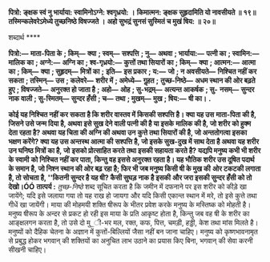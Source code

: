 **पित्रो: ङ्क्षक स्वं नु भार्याया: स्वामिनोऽग्ने: श्वगृध्रयो: ।** **किमात्मन: ङ्क्षक सुहृदामिति यो नावसीयते ॥ १९॥** **तस्मिन्कलेवरेऽमेध्ये तुच्छनिष्ठे विषज्जते ।** **अहो सुभद्रं सुनसं सुस्मितं च मुखं षिय: ॥ २०॥** 

शब्दार्थ **** 

**पित्रो:—** **माता-पिता के** **; किम्—** **क्या** **; स्वम्—** **सश्पत्ति** **; नु—** **अथवा** **; भार्याया:—** **पत्नी का** **; स्वामिन:—** **मालिक का** **; अग्ने:—** **अग्नि का** **; श्व-गृध्रयो:—** **कुत्तों तथा सियारों का** **; किम्—** **क्या** **; आत्मन:—** **आत्मा का** **; किम्—** **क्या** **; सुहृदम्—** **मित्रों का** **;** **इति—** **इस प्रकार** **; य:—** **जो** **; न अवसीयते—** **निश्चित नहीं कर सकता** **; तस्मिन्—** **उस** **; कलेवरे—** **शरीर में** **; अमेध्ये—** **गॢहत** **;** **तुच्छ-निष्ठे—** **अधम स्थान की ओर बढ़ते हुए** **; विषज्जते—** **अनुरक्त हो जाता है** **; अहो—** **ओह** **; सु-भद्रम्—** **अत्यन्त आकर्षक** **; सु-** **नसम्—** **सुन्दर नाक वाली** **; सु-स्मितम्—** **सुन्दर हँसी** **; च—** **तथा** **; मुखम्—** **मुख** **; षिय:—** **षी का।** **.** 

**कोई यह निश्चित नहीं कर सकता है कि शरीर वास्तव में किसकी सश्पत्ति है। क्या यह उस** **माता-पिता की है, जिसने उसे जन्म दिया है, अथवा इसे सुख देने वाली पत्नी की है या इसके** **मालिक की है, जो शरीर को हुक्म देता रहता है? अथवा यह चिता की अग्नि की अथवा उन** **कुत्ते तथा सियारों की है, जो अन्ततोगत्वा इसका भक्षण करेंगे? क्या यह उस अन्तस्थ आत्मा की** **सश्पत्ति है, जो इसके सुख-दुख में साथ देता है अथवा यह शरीर उन घनिष्ठ मित्रों का है, जो** **इसको प्रोत्साहित करते तथा इसकी सहायता करते है? यद्यपि मनुष्य कभी भी शरीर के स्वामी** **को निश्चित नहीं कर पाता, किन्तु वह इससे अनुरक्त रहता है। यह भौतिक शरीर उस दूषित पदार्थ** **के समान है, जो निश्न स्थान की ओर बढ़ रहा है; फिर भी जब मनुष्य किसी षी के मुख की** **ओर टकटकी लगाता है, तो सोचता है, ''कितनी सुन्दर है यह षी? कैसी सुघड़ नाक है इसकी** **और जरा इसकी सुन्दर हँसी को तो देखो।ÓÓ** **तात्पर्य :** *तुच्छ-निष्ठे* शब्द सूचित करता है कि जमीन में दफनाने पर इस शरीर को कीड़े खा जायेंगे; यदि इसे जलाया गया तो यह राख हो जायगा और यदि किसी एकान्त स्थान में मरे, तो इसे कुत्ते तथा गीधें खा जायेंगी। माया की मोहमयी शक्ति षीरूप के भीतर प्रवेश करके मनुष्य के मस्तिष्क को मोहती है। मनुष्य षीरूप के अन्दर से प्रकट हो रही इस माया के प्रति आकृष्ट होता है, किन्तु जब वह षी के शरीर का आङ्क्षलगन करता है, तो उसे दो मु_ी-भर मल, रक्त, कफ, पित्त, चमड़ी, हड्डी, केश तथा मांस मिलते है। मनुष्यों को दैहिक चेतना के अज्ञान में कुत्तों-बिल्लियों जैसा नहीं बन जाना चाहिए। मनुष्य को कृष्णभावनामृत से प्रबुद्ध होकर भगवान् की शक्तियों का अनुचित लाभ उठाने का प्रयास किए बिना, भगवान् की सेवा करनी सीखनी चाहिए।  
